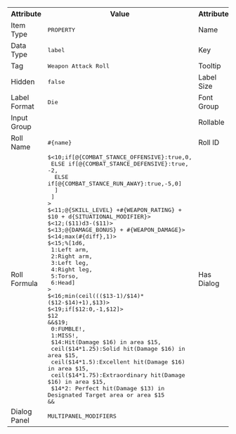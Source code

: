 <table>
<tr><th>Attribute</th><th>Value</th><th>Attribute</th><th>Value</th></tr>
<tr><td>Item Type</td><td style="font-family:monospace">PROPERTY</td><td>Name</td><td style="font-family:monospace">00 - Weapon Attack Roll</td></tr><tr><td>Data Type</td><td style="font-family:monospace">label</td><td>Key</td><td style="font-family:monospace">WEAPON_ATTACK_ROLL__COPY_</td></tr><tr><td>Tag</td><td style="font-family:monospace">Weapon Attack Roll</td><td>Tooltip</td><td style="font-family:monospace"></td></tr><tr><td>Hidden</td><td style="font-family:monospace">false</td><td>Label Size</td><td style="font-family:monospace">Fit</td></tr><tr><td>Label Format</td><td style="font-family:monospace">Die</td><td>Font Group</td><td style="font-family:monospace"></td></tr><tr><td>Input Group</td><td style="font-family:monospace"></td><td>Rollable</td><td style="font-family:monospace">true</td></tr><tr><td>Roll Name</td><td style="font-family:monospace">#{name}</td><td>Roll ID</td><td style="font-family:monospace">WEAPON_ATTACK_ROLL_ROLL</td></tr><tr><td>Roll Formula</td><td style="font-family:monospace">$<10;if[@{COMBAT_STANCE_OFFENSIVE}:true,0,<br/>
&emsp;ELSE if[@{COMBAT_STANCE_DEFENSIVE}:true, -2,<br/>
&emsp;&emsp;ELSE if[@{COMBAT_STANCE_RUN_AWAY}:true,-5,0]<br/>
&emsp;&emsp;]<br/>
&emsp;]<br/>
><br/>
$<11;@{SKILL_LEVEL} +#{WEAPON_RATING} + $10 + d{SITUATIONAL_MODIFIER}><br/>
$<12;($11)d3-($11)><br/>
$<13;@{DAMAGE_BONUS} + #{WEAPON_DAMAGE}><br/>
$<14;max(#{diff},1)><br/>
$<15;%[1d6,<br/>
&emsp;1:Left arm,<br/>
&emsp;2:Right arm,<br/>
&emsp;3:Left leg,<br/>
&emsp;4:Right leg,<br/>
&emsp;5:Torso,<br/>
&emsp;6:Head]<br/>
><br/>
$<16;min(ceil((($13-1)/$14)*($12-$14)+1),$13)><br/>
$<19;if[$12:0,-1,$12]><br/>
$12<br/>
&&$19;<br/>
&emsp;0:FUMBLE!,<br/>
&emsp;1:MISS!,<br/>
 &emsp;$14:Hit(Damage $16) in area $15,<br/>
&emsp;ceil($14*1.25):Solid hit(Damage $16) in area $15,<br/>
&emsp;ceil($14*1.5):Excellent hit(Damage $16) in area $15,<br/>
&emsp;ceil($14*1.75):Extraordinary hit(Damage $16) in area $15,<br/>
&emsp;$14*2: Perfect hit(Damage $13) in Designated Target area or area $15<br/>
&&</td><td>Has Dialog</td><td style="font-family:monospace">true</td></tr><tr><td>Dialog Panel</td><td style="font-family:monospace">MULTIPANEL_MODIFIERS</td><td></td><td style="font-family:monospace"></td></tr>
